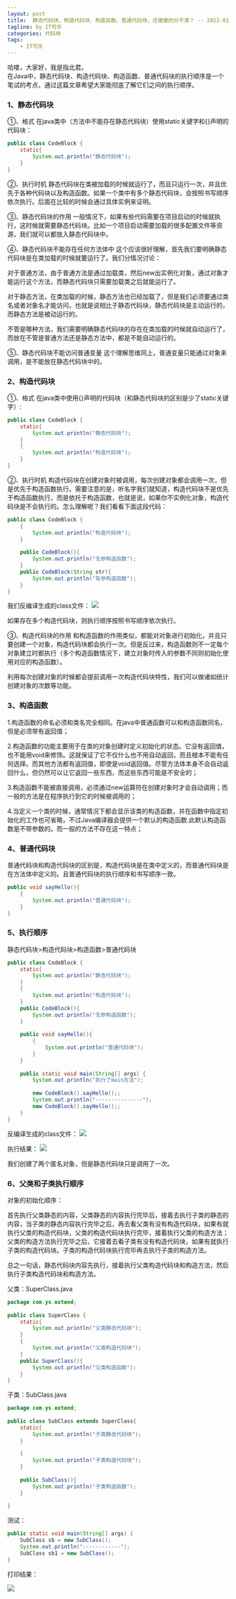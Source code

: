 ```yaml
---
layout: post
title:  静态代码块、构造代码块、构造函数、普通代码块，还傻傻的分不清？ -- 2022-01-27
tagline: by IT可乐
categories: 代码块
tags: 
    - IT可乐
---
```


哈喽，大家好，我是指北君。  
在Java中，静态代码块、构造代码块、构造函数、普通代码块的执行顺序是一个笔试的考点，通过这篇文章希望大家能彻底了解它们之间的执行顺序。
<!--more-->  

### 1、静态代码块
①、格式
在java类中（方法中不能存在静态代码块）使用static关键字和{}声明的代码块：
```java
public class CodeBlock {
    static{
        System.out.println("静态代码块");
    }
}
```
②、执行时机
静态代码块在类被加载的时候就运行了，而且只运行一次，并且优先于各种代码块以及构造函数。如果一个类中有多个静态代码块，会按照书写顺序依次执行。后面在比较的时候会通过具体实例来证明。

③、静态代码块的作用
一般情况下，如果有些代码需要在项目启动的时候就执行，这时候就需要静态代码块。比如一个项目启动需要加载的很多配置文件等资源，我们就可以都放入静态代码块中。

④、静态代码块不能存在任何方法体中
这个应该很好理解，首先我们要明确静态代码块是在类加载的时候就要运行了。我们分情况讨论：

对于普通方法，由于普通方法是通过加载类，然后new出实例化对象，通过对象才能运行这个方法，而静态代码块只需要加载类之后就能运行了。

对于静态方法，在类加载的时候，静态方法也已经加载了，但是我们必须要通过类名或者对象名才能访问，也就是说相比于静态代码块，静态代码块是主动运行的，而静态方法是被动运行的。

不管是哪种方法，我们需要明确静态代码块的存在在类加载的时候就自动运行了，而放在不管是普通方法还是静态方法中，都是不能自动运行的。

⑤、静态代码块不能访问普通变量
这个理解思维同上，普通变量只能通过对象来调用，是不能放在静态代码块中的。  

### 2、构造代码块
①、格式
在java类中使用{}声明的代码块（和静态代码块的区别是少了static关键字）:
```java
public class CodeBlock {
    static{
        System.out.println("静态代码块");
    }
    {
        System.out.println("构造代码块");
    }
}
```
②、执行时机
构造代码块在创建对象时被调用，每次创建对象都会调用一次，但是优先于构造函数执行。需要注意的是，听名字我们就知道，构造代码块不是优先于构造函数执行，而是依托于构造函数，也就是说，如果你不实例化对象，构造代码块是不会执行的。怎么理解呢？我们看看下面这段代码：
```java
public class CodeBlock {
    {
        System.out.println("构造代码块");
    }
     
    public CodeBlock(){
        System.out.println("无参构造函数");
    }
    public CodeBlock(String str){
        System.out.println("有参构造函数");
    }
}
```
我们反编译生成的class文件：
![](http://www.javanorth.cn/assets/images/2021/itcore/code-00-00.png)  

如果存在多个构造代码块，则执行顺序按照书写顺序依次执行。

③、构造代码块的作用
和构造函数的作用类似，都能对对象进行初始化，并且只要创建一个对象，构造代码块都会执行一次。但是反过来，构造函数则不一定每个对象建立时都执行（多个构造函数情况下，建立对象时传入的参数不同则初始化使用对应的构造函数）。

利用每次创建对象的时候都会提前调用一次构造代码块特性，我们可以做诸如统计创建对象的次数等功能。

### 3、构造函数 
1.构造函数的命名必须和类名完全相同。在java中普通函数可以和构造函数同名，但是必须带有返回值；

2.构造函数的功能主要用于在类的对象创建时定义初始化的状态。它没有返回值，也不能用void来修饰。这就保证了它不仅什么也不用自动返回，而且根本不能有任何选择。而其他方法都有返回值，即使是void返回值。尽管方法体本身不会自动返回什么，但仍然可以让它返回一些东西，而这些东西可能是不安全的；

3.构造函数不能被直接调用，必须通过new运算符在创建对象时才会自动调用；而一般的方法是在程序执行到它的时候被调用的；

4.当定义一个类的时候，通常情况下都会显示该类的构造函数，并在函数中指定初始化的工作也可省略，不过Java编译器会提供一个默认的构造函数.此默认构造函数是不带参数的。而一般的方法不存在这一特点；

### 4、普通代码块
普通代码块和构造代码块的区别是，构造代码块是在类中定义的，而普通代码块是在方法体中定义的。且普通代码块的执行顺序和书写顺序一致。
```java
public void sayHello(){
    {
        System.out.println("普通代码块");
    }
}
```
### 5、执行顺序
静态代码块>构造代码块>构造函数>普通代码块
```java
public class CodeBlock {
    static{
        System.out.println("静态代码块");
    }
    {
        System.out.println("构造代码块");
    }
    public CodeBlock(){
        System.out.println("无参构造函数");
    }
     
    public void sayHello(){
        {
            System.out.println("普通代码块");
        }
    }
     
    public static void main(String[] args) {
        System.out.println("执行了main方法");
         
        new CodeBlock().sayHello();;
        System.out.println("---------------");
        new CodeBlock().sayHello();;
    }
}
```
反编译生成的class文件：
![](http://www.javanorth.cn/assets/images/2021/itcore/code-00-01.png)  


执行结果：
![](http://www.javanorth.cn/assets/images/2021/itcore/code-00-02.png)  

我们创建了两个匿名对象，但是静态代码块只是调用了一次。

### 6、父类和子类执行顺序
对象的初始化顺序：

首先执行父类静态的内容，父类静态的内容执行完毕后，接着去执行子类的静态的内容，当子类的静态内容执行完毕之后，再去看父类有没有构造代码块，如果有就执行父类的构造代码块，父类的构造代码块执行完毕，接着执行父类的构造方法；父类的构造方法执行完毕之后，它接着去看子类有没有构造代码块，如果有就执行子类的构造代码块。子类的构造代码块执行完毕再去执行子类的构造方法。

总之一句话，静态代码块内容先执行，接着执行父类构造代码块和构造方法，然后执行子类构造代码块和构造方法。

父类：SuperClass.java
```java
package com.ys.extend;
 
public class SuperClass {
    static{
        System.out.println("父类静态代码块");
    }
    {
        System.out.println("父类构造代码块");
    }
    public SuperClass(){
        System.out.println("父类构造函数");
    }
}
```
子类：SubClass.java
```java
package com.ys.extend;
 
public class SubClass extends SuperClass{
    static{
        System.out.println("子类静态代码块");
    }
     
    {
        System.out.println("子类构造代码块");
    }
     
    public SubClass(){
        System.out.println("子类构造函数");
    }
     
}
```
测试：
```java
public static void main(String[] args) {
    SubClass sb = new SubClass();
    System.out.println("------------");
    SubClass sb1 = new SubClass();
}
```
打印结果：

![](http://www.javanorth.cn/assets/images/2021/itcore/code-00-03.png)  


